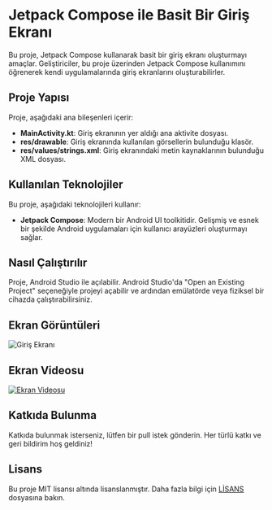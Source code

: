 # Jetpack Compose ile Basit Bir Giriş Ekranı

Bu proje, Jetpack Compose kullanarak basit bir giriş ekranı oluşturmayı amaçlar. Geliştiriciler, bu proje üzerinden Jetpack Compose kullanımını öğrenerek kendi uygulamalarında giriş ekranlarını oluşturabilirler.

## Proje Yapısı

Proje, aşağıdaki ana bileşenleri içerir:

- **MainActivity.kt**: Giriş ekranının yer aldığı ana aktivite dosyası.
- **res/drawable**: Giriş ekranında kullanılan görsellerin bulunduğu klasör.
- **res/values/strings.xml**: Giriş ekranındaki metin kaynaklarının bulunduğu XML dosyası.

## Kullanılan Teknolojiler

Bu proje, aşağıdaki teknolojileri kullanır:

- **Jetpack Compose**: Modern bir Android UI toolkitidir. Gelişmiş ve esnek bir şekilde Android uygulamaları için kullanıcı arayüzleri oluşturmayı sağlar.

## Nasıl Çalıştırılır

Proje, Android Studio ile açılabilir. Android Studio'da "Open an Existing Project" seçeneğiyle projeyi açabilir ve ardından emülatörde veya fiziksel bir cihazda çalıştırabilirsiniz.

## Ekran Görüntüleri

![Giriş Ekranı](![loginpageimage](https://github.com/sumeyrapolat/LoginPageCompose/assets/100802277/11a2759b-22a1-498d-baf1-55466312f3ad)
)

## Ekran Videosu

[![Ekran Videosu]()]()

## Katkıda Bulunma

Katkıda bulunmak isterseniz, lütfen bir pull istek gönderin. Her türlü katkı ve geri bildirim hoş geldiniz!

## Lisans

Bu proje MIT lisansı altında lisanslanmıştır. Daha fazla bilgi için [LİSANS](LICENSE) dosyasına bakın.
